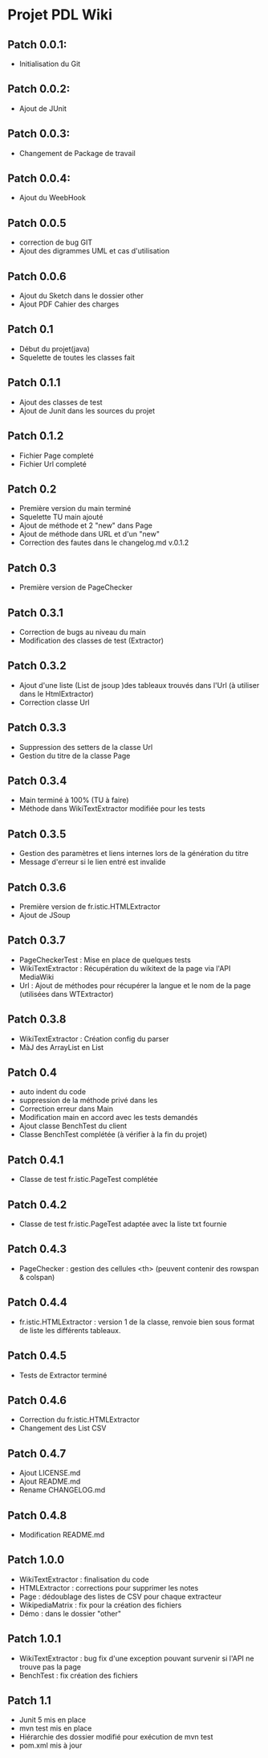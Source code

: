 Projet PDL Wiki
=======================

## Patch 0.0.1:
* Initialisation du Git

## Patch 0.0.2:
* Ajout de JUnit

## Patch 0.0.3:
* Changement de Package de travail

## Patch 0.0.4:
* Ajout du WeebHook

## Patch 0.0.5
* correction de bug GIT
* Ajout des digrammes UML et cas d'utilisation

## Patch 0.0.6
* Ajout du Sketch dans le dossier other
* Ajout PDF Cahier des charges

## Patch 0.1
* Début du projet(java)
* Squelette de toutes les classes fait

## Patch 0.1.1
* Ajout des classes de test
* Ajout de Junit dans les sources du projet 

## Patch 0.1.2
* Fichier Page completé
* Fichier Url completé

## Patch 0.2
* Première version du main terminé
* Squelette TU main ajouté
* Ajout de méthode et 2 "new" dans Page
* Ajout de méthode dans URL et d'un "new"
* Correction des fautes dans le changelog.md v.0.1.2

## Patch 0.3
* Première version de PageChecker

## Patch 0.3.1
* Correction de bugs au niveau du main
* Modification des classes de test (Extractor)

## Patch 0.3.2
* Ajout d'une liste (List<Element> de jsoup )des tableaux trouvés dans l'Url (à utiliser dans le HtmlExtractor)
* Correction classe Url

## Patch 0.3.3
* Suppression des setters de la classe Url
* Gestion du titre de la classe Page

## Patch 0.3.4
* Main terminé à 100% (TU à faire)
* Méthode dans WikiTextExtractor modifiée pour les tests

## Patch 0.3.5
* Gestion des paramètres et liens internes lors de la génération du titre
* Message d'erreur si le lien entré est invalide

## Patch 0.3.6
* Première version de fr.istic.HTMLExtractor
* Ajout de JSoup

## Patch 0.3.7
* PageCheckerTest : Mise en place de quelques tests
* WikiTextExtractor : Récupération du wikitext de la page via l'API MediaWiki
* Url : Ajout de méthodes pour récupérer la langue et le nom de la page (utilisées dans WTExtractor)

## Patch 0.3.8
* WikiTextExtractor : Création config du parser
* MàJ des ArrayList en List

## Patch 0.4
* auto indent du code
* suppression de la méthode privé dans les
* Correction erreur dans Main
* Modification main en accord avec les tests demandés
* Ajout classe BenchTest du client
* Classe BenchTest complétée (à vérifier à la fin du projet)

## Patch 0.4.1
* Classe de test fr.istic.PageTest complétée

## Patch 0.4.2
* Classe de test fr.istic.PageTest adaptée avec la liste txt fournie

## Patch 0.4.3
* PageChecker : gestion des cellules \<th> (peuvent contenir des rowspan & colspan)

## Patch 0.4.4
* fr.istic.HTMLExtractor : version 1 de la classe, renvoie bien sous format de liste les différents tableaux.

## Patch 0.4.5
* Tests de Extractor terminé

## Patch 0.4.6
* Correction du fr.istic.HTMLExtractor
* Changement des List CSV

## Patch 0.4.7
* Ajout LICENSE.md
* Ajout README.md
* Rename CHANGELOG.md

## Patch 0.4.8
* Modification README.md

## Patch 1.0.0
* WikiTextExtractor : finalisation du code
* HTMLExtractor : corrections pour supprimer les notes
* Page : dédoublage des listes de CSV pour chaque extracteur
* WikipediaMatrix : fix pour la création des fichiers
* Démo : dans le dossier "other"

## Patch 1.0.1
* WikiTextExtractor : bug fix d'une exception pouvant survenir si l'API ne trouve pas la page
* BenchTest : fix création des fichiers

## Patch 1.1
* Junit 5 mis en place
* mvn test mis en place
* Hiérarchie des dossier modifié pour exécution de mvn test
* pom.xml mis à jour